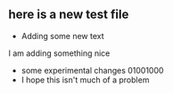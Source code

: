 ## here is a new test file
- Adding some new text

I am adding something nice

- some experimental changes
	01001000
- I hope this isn't much of a problem
